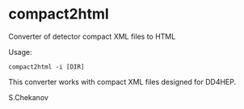 # compact2html
 Converter of detector compact XML files to HTML
 
Usage: 

```
compact2html -i [DIR]
```

This converter works with compact XML files designed for DD4HEP.

S.Chekanov
